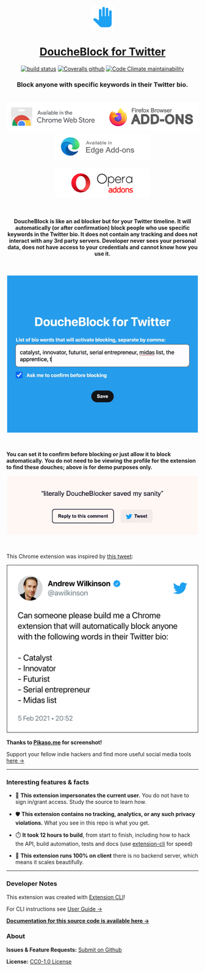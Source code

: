 <p align="center">
  <a href="https://chrome.google.com/webstore/detail/eeledoologbepiegnccedjigjkblhmhi">
    <img alt="DoucheBlock for Twitter" 
    src="https://raw.githubusercontent.com/MobileFirstLLC/doucheblock/master/assets/img/128x128.png" width="64" />
  </a>
</p>
<h1 align="center">
  <a href="https://chrome.google.com/webstore/detail/eeledoologbepiegnccedjigjkblhmhi">DoucheBlock for Twitter</a>
</h1>

<p align="center">
<a href="https://travis-ci.com/github/MobileFirstLLC/doucheblock"><img alt="build status" src="https://travis-ci.com/MobileFirstLLC/doucheblock.svg?branch=master"></a> <a href="https://coveralls.io/github/MobileFirstLLC/doucheblock"><img alt="Coveralls github" src="https://img.shields.io/coveralls/github/MobileFirstLLC/doucheblock"></a> <a href="https://codeclimate.com/github/MobileFirstLLC/doucheblock/maintainability"><img alt="Code Climate maintainability" src="https://img.shields.io/codeclimate/maintainability/MobileFirstLLC/doucheblock"></a>

<h3 align="center">
  Block anyone with specific keywords in their Twitter bio.<br/><br/>
</h3>

<p align="center">    
<a href="https://chrome.google.com/webstore/detail/eeledoologbepiegnccedjigjkblhmhi"><img alt="install at chrome web store" width="250" src="https://raw.githubusercontent.com/MobileFirstLLC/doucheblock/master/.github/badge.png"/></a>
<a href="https://addons.mozilla.org/en-US/firefox/addon/doucheblock-for-twitter/"><img alt="Firefox Add-Ons" width="250" src="https://raw.githubusercontent.com/MobileFirstLLC/doucheblock/master/.github/badge-firefox.png"/></a>
<a href="https://microsoftedge.microsoft.com/addons/detail/jjamkfoaemeiacomhpidlhkjinmpmkpj"><img alt="Edge Add-Ons" width="250" src="https://raw.githubusercontent.com/MobileFirstLLC/doucheblock/master/.github/badge-edge.png"/></a><br/><br/>
<a href="https://addons.opera.com/en/extensions/details/doucheblock-for-twitter/"><img alt="Opera addons" src="https://raw.githubusercontent.com/MobileFirstLLC/doucheblock/master/.github/badge-opera.png" width="250" /></a>
</p>

<br/>

<h4 align="center">DoucheBlock is like an ad blocker but for your Twitter timeline. It will automatically (or after confirmation) block people who use specific keywords in the Twitter bio. It does not contain any tracking and does not interact with any 3rd party servers. Developer never sees your personal data, does not have access to your credentials and cannot know how you use it.</h4>

<br/>

<p align="center">
<img alt="preview" width="500" src="https://raw.githubusercontent.com/MobileFirstLLC/doucheblock/master/.github/preview.gif"/>
</p>
<br/>

**You can set it to confirm before blocking or just allow it to block automatically.  You do not need to be viewing the profile for the extension to find these douches; above is for demo purposes only.**

<p align="center">
<img src="https://raw.githubusercontent.com/MobileFirstLLC/doucheblock/master/.github/user_comment.jpg" alt="user comment"   width="500" />
</p>
<br/>

This Chrome extension was inspired by [this tweet](https://twitter.com/awilkinson/status/1357794228030509056):

<p align="center">
<img width="500" border="1" alt="screenshot" src="https://raw.githubusercontent.com/MobileFirstLLC/doucheblock/master/.github/screenshot.png"/>
</p>

**Thanks to [Pikaso.me](https://pikaso.me/) for screenshot!** 

Support your fellow indie hackers and find more useful social media tools [here &rarr;](https://github.com/MobileFirstLLC/social-media-hacker-list)

* * *

### Interesting features & facts

- 🧬 **This extension impersonates the current user.** You do not have to sign in/grant access.
Study the source to learn how.

- 🛡️ **This extension contains no tracking, analytics, or any such privacy violations.** What you see in  this repo is what you get.

- ⏱️ **It took 12 hours to build**, from start to finish, including how to hack the API, build automation, tests and docs 
   (use [extension-cli](https://github.com/MobileFirstLLC/extension-cli) for speed)

- 🎉 **This extension runs 100% on client** there is no backend server, which means it scales beautifully.

* * *

### Developer Notes 

This extension was created with [Extension CLI](https://oss.mobilefirst.me/extension-cli/)!

For CLI instructions see [User Guide &rarr;](https://oss.mobilefirst.me/extension-cli/)

**[Documentation for this source code is available here &rarr;](http://oss.mobilefirst.me/doucheblock/)**

### About

**Issues & Feature Requests:** [Submit on Github](https://github.com/MobileFirstLLC/doucheblock/issues/new/choose)

**License:** [CC0-1.0 License](https://github.com/MobileFirstLLC/doucheblock/blob/master/LICENSE)
